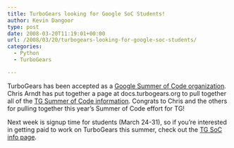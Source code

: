 ```yaml
---
title: TurboGears looking for Google SoC Students!
author: Kevin Dangoor
type: post
date: 2008-03-20T11:19:01+00:00
url: /2008/03/20/turbogears-looking-for-google-soc-students/
categories:
  - Python
  - TurboGears

---
```

TurboGears has been accepted as a [Google Summer of Code organization][1]. Chris Arndt has put together a page at docs.turbogears.org to pull together all of the [TG Summer of Code information][2]. Congrats to Chris and the others for pulling together this year&#8217;s Summer of Code effort for TG!

Next week is signup time for students (March 24-31), so if you&#8217;re interested in getting paid to work on TurboGears this summer, check out the [TG SoC info page][2].

 [1]: http://code.google.com/soc/2008/turbogears/about.html
 [2]: http://docs.turbogears.org/GSoC